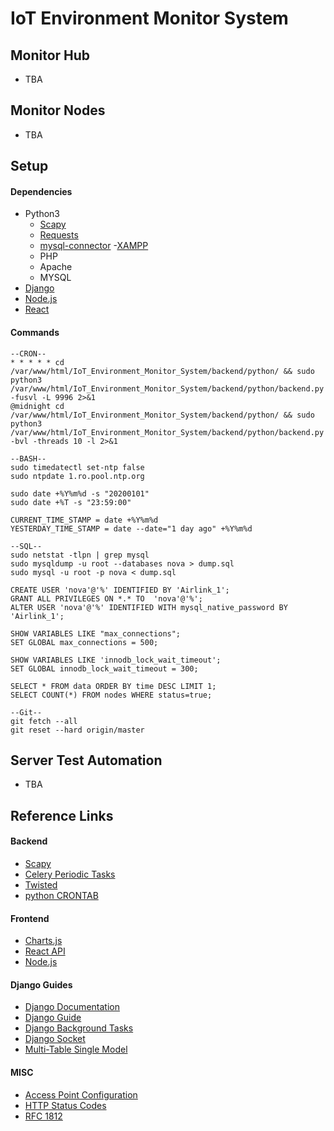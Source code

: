# IoT Environment Monitor System

## Monitor Hub
- TBA

## Monitor Nodes
- TBA

## Setup

#### Dependencies
- Python3
  - [Scapy](https://pypi.org/project/scapy/)
  - [Requests](https://pypi.org/project/requests/)
  - [mysql-connector](https://pypi.org/project/mysql-connector-python/)
-[XAMPP](https://www.apachefriends.org/index.html)
  - PHP
  - Apache
  - MYSQL
- [Django](https://docs.djangoproject.com/en/3.0/topics/install/)
- [Node.js](https://nodejs.org/en/download/)
- [React](https://react-cn.github.io/react/downloads.html)

#### Commands
```
--CRON--
* * * * * cd /var/www/html/IoT_Environment_Monitor_System/backend/python/ && sudo python3 /var/www/html/IoT_Environment_Monitor_System/backend/python/backend.py -fusvl -L 9996 2>&1
@midnight cd /var/www/html/IoT_Environment_Monitor_System/backend/python/ && sudo python3 /var/www/html/IoT_Environment_Monitor_System/backend/python/backend.py -bvl -threads 10 -l 2>&1
```

```
--BASH--
sudo timedatectl set-ntp false
sudo ntpdate 1.ro.pool.ntp.org

sudo date +%Y%m%d -s "20200101"
sudo date +%T -s "23:59:00"

CURRENT_TIME_STAMP = date +%Y%m%d
YESTERDAY_TIME_STAMP = date --date="1 day ago" +%Y%m%d
```

```
--SQL--
sudo netstat -tlpn | grep mysql
sudo mysqldump -u root --databases nova > dump.sql
sudo mysql -u root -p nova < dump.sql

CREATE USER 'nova'@'%' IDENTIFIED BY 'Airlink_1';
GRANT ALL PRIVILEGES ON *.* TO  'nova'@'%';
ALTER USER 'nova'@'%' IDENTIFIED WITH mysql_native_password BY 'Airlink_1';  

SHOW VARIABLES LIKE "max_connections";
SET GLOBAL max_connections = 500;

SHOW VARIABLES LIKE 'innodb_lock_wait_timeout';
SET GLOBAL innodb_lock_wait_timeout = 300;

SELECT * FROM data ORDER BY time DESC LIMIT 1;
SELECT COUNT(*) FROM nodes WHERE status=true;
```

```
--Git--
git fetch --all
git reset --hard origin/master

```

## Server Test Automation
- TBA

## Reference Links

#### Backend
- [Scapy](https://scapy.readthedocs.io/en/latest/introduction.html)
- [Celery Periodic Tasks](http://www.celeryproject.org/)
- [Twisted](https://github.com/twisted/twisted)
- [python CRONTAB](https://pypi.org/project/python-crontab/)

#### Frontend
- [Charts.js](https://www.chartjs.org/)
- [React API](https://reactjs.org/docs/react-api.html)
- [Node.js](https://nodejs.org/en/docs/)

#### Django Guides
- [Django Documentation](https://docs.djangoproject.com/en/3.0/)
- [Django Guide](https://simpleisbetterthancomplex.com/series/beginners-guide/1.11/)
- [Django Background Tasks](https://django-background-tasks.readthedocs.io/en/latest/)
- [Django Socket](https://pypi.org/project/django-socket-server/)
- [Multi-Table Single Model](https://stackoverflow.com/questions/5036357/single-django-model-multiple-tables)

#### MISC
- [Access Point Configuration](https://www.diyhobi.com/install-wifi-hotspot-raspberry-pi-ubuntu-mate/)
- [HTTP Status Codes](https://www.restapitutorial.com/httpstatuscodes.html)
- [RFC 1812](https://tools.ietf.org/html/rfc1812#section-2)
